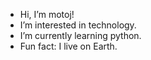 - Hi, I’m motoj!
- I’m interested in technology.
- I’m currently learning python.
- Fun fact: I live on Earth.
